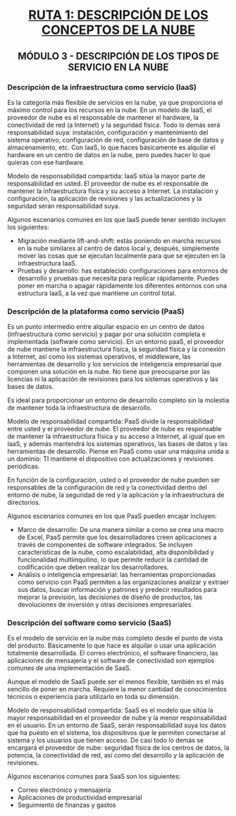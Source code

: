 <h1 align="center"><ins>RUTA 1: DESCRIPCIÓN DE LOS CONCEPTOS DE LA NUBE</ins></h1>
<h2 align="center">MÓDULO 3 - DESCRIPCIÓN DE LOS TIPOS DE SERVICIO EN LA NUBE</h2>

### Descripción de la infraestructura como servicio (IaaS)

Es la categoría más flexible de servicios en la nube, ya que proporciona el máximo control para los recursos en la nube. En un modelo de IaaS, el proveedor de nube es el responsable de mantener el hardware, la conectividad de red (a Internet) y la seguridad física. Todo lo demás será responsabilidad suya: instalación, configuración y mantenimiento del sistema operativo, configuración de red, configuración de base de datos y almacenamiento, etc. Con IaaS, lo que haces básicamente es alquilar el hardware en un centro de datos en la nube, pero puedes hacer lo que quieras con ese hardware.

Modelo de responsabilidad compartida: IaaS sitúa la mayor parte de responsabilidad en usted. El proveedor de nube es el responsable de mantener la infraestructura física y su acceso a Internet. La instalación y configuración, la aplicación de revisiones y las actualizaciones y la seguridad serán responsabilidad suya.

Algunos escenarios comunes en los que IaaS puede tener sentido incluyen los siguientes:

- Migración mediante lift-and-shift: estás poniendo en marcha recursos en la nube similares al centro de datos local y, después, simplemente mover las cosas que se ejecutan localmente para que se ejecuten en la infraestructura IaaS.
- Pruebas y desarrollo: has establecido configuraciones para entornos de desarrollo y pruebas que necesita para replicar rápidamente. Puedes poner en marcha o apagar rápidamente los diferentes entornos con una estructura IaaS, a la vez que mantiene un control total.

### Descripción de la plataforma como servicio (PaaS)

Es un punto intermedio entre alquilar espacio en un centro de datos (infraestructura como servicio) y pagar por una solución completa e implementada (software como servicio). En un entorno paaS, el proveedor de nube mantiene la infraestructura física, la seguridad física y la conexión a Internet, así como los sistemas operativos, el middleware, las herramientas de desarrollo y los servicios de inteligencia empresarial que componen una solución en la nube. No tiene que preocuparse por las licencias ni la aplicación de revisiones para los sistemas operativos y las bases de datos.

Es ideal para proporcionar un entorno de desarrollo completo sin la molestia de mantener toda la infraestructura de desarrollo.

Modelo de responsabilidad compartida: PaaS divide la responsabilidad entre usted y el proveedor de nube. El proveedor de nube es responsable de mantener la infraestructura física y su acceso a Internet, al igual que en IaaS, y además mantendrá los sistemas operativos, las bases de datos y las herramientas de desarrollo. Piense en PaaS como usar una máquina unida a un dominio: TI mantiene el dispositivo con actualizaciones y revisiones periódicas.

En función de la configuración, usted o el proveedor de nube pueden ser responsables de la configuración de red y la conectividad dentro del entorno de nube, la seguridad de red y la aplicación y la infraestructura de directorios.

Algunos escenarios comunes en los que PaaS pueden encajar incluyen:

- Marco de desarrollo: De una manera similar a como se crea una macro de Excel, PaaS permite que los desarrolladores creen aplicaciones a través de componentes de software integrados. Se incluyen características de la nube, como escalabilidad, alta disponibilidad y funcionalidad multiinquilino, lo que permite reducir la cantidad de codificación que deben realizar los desarrolladores.
- Análisis o inteligencia empresarial: las herramientas proporcionadas como servicio con PaaS permiten a las organizaciones analizar y extraer sus datos, buscar información y patrones y predecir resultados para mejorar la previsión, las decisiones de diseño de productos, las devoluciones de inversión y otras decisiones empresariales.

### Descripción del software como servicio (SaaS)

Es el modelo de servicio en la nube más completo desde el punto de vista del producto. Básicamente lo que hace es alquilar o usar una aplicación totalmente desarrollada. El correo electrónico, el software financiero, las aplicaciones de mensajería y el software de conectividad son ejemplos comunes de una implementación de SaaS.

Aunque el modelo de SaaS puede ser el menos flexible, también es el más sencillo de poner en marcha. Requiere la menor cantidad de conocimientos técnicos o experiencia para utilizarlo en toda su dimensión.

Modelo de responsabilidad compartida: SaaS es el modelo que sitúa la mayor responsabilidad en el proveedor de nube y la menor responsabilidad en el usuario. En un entorno de SaaS, serán responsabilidad suya los datos que ha puesto en el sistema, los dispositivos que le permiten conectarse al sistema y los usuarios que tienen acceso. De casi todo lo demás se encargará el proveedor de nube: seguridad física de los centros de datos, la potencia, la conectividad de red, así como del desarrollo y la aplicación de revisiones.

Algunos escenarios comunes para SaaS son los siguientes:

- Correo electrónico y mensajería
- Aplicaciones de productividad empresarial
- Seguimiento de finanzas y gastos